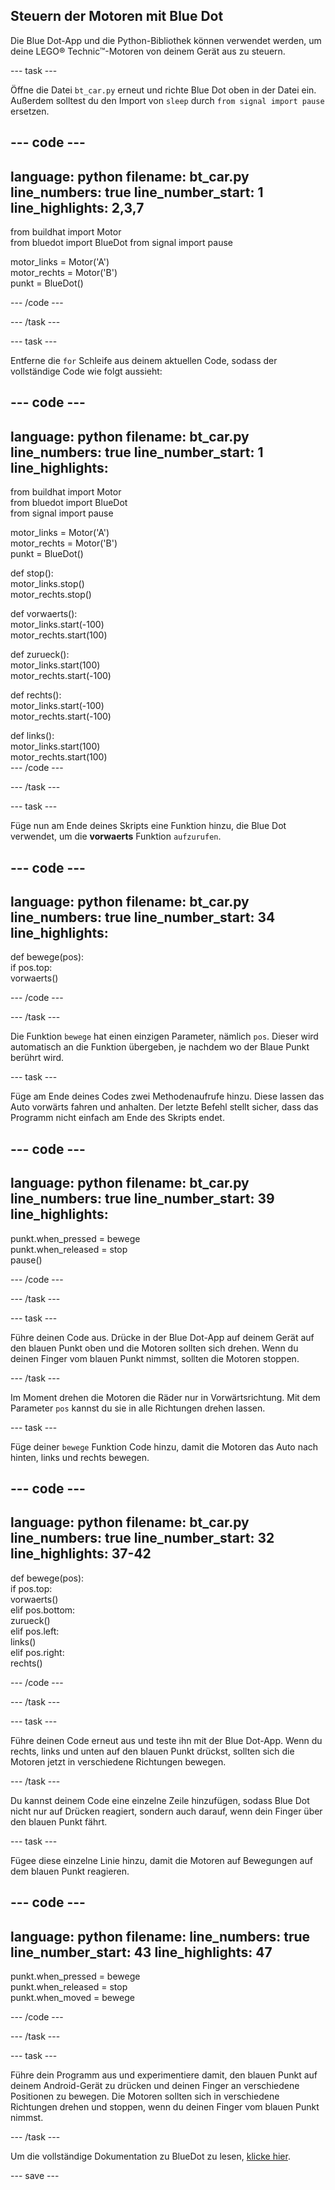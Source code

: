 ## Steuern der Motoren mit Blue Dot

Die Blue Dot-App und die Python-Bibliothek können verwendet werden, um deine LEGO® Technic™-Motoren von deinem Gerät aus zu steuern.

--- task ---

Öffne die Datei `bt_car.py` erneut und richte Blue Dot oben in der Datei ein. Außerdem solltest du den Import von `sleep` durch `from signal import pause` ersetzen.

--- code ---
---
language: python filename: bt_car.py line_numbers: true line_number_start: 1
line_highlights: 2,3,7
---

from buildhat import Motor    
from bluedot import BlueDot from signal import pause

motor_links = Motor('A')     
motor_rechts = Motor('B')     
punkt = BlueDot()

--- /code ---

--- /task ---

--- task ---

Entferne die `for` Schleife aus deinem aktuellen Code, sodass der vollständige Code wie folgt aussieht:

--- code ---
---
language: python filename: bt_car.py line_numbers: true line_number_start: 1
line_highlights:
---

from buildhat import Motor    
from bluedot import BlueDot     
from signal import pause

motor_links = Motor('A')     
motor_rechts = Motor('B')     
punkt = BlueDot()


def stop():     
motor_links.stop()     
motor_rechts.stop()


def vorwaerts():     
motor_links.start(-100)     
motor_rechts.start(100)


def zurueck():     
motor_links.start(100)     
motor_rechts.start(-100)


def rechts():     
motor_links.start(-100)     
motor_rechts.start(-100)


def links():     
motor_links.start(100)     
motor_rechts.start(100)     
--- /code ---

--- /task ---

--- task ---

Füge nun am Ende deines Skripts eine Funktion hinzu, die Blue Dot verwendet, um die **vorwaerts** Funktion `aufzurufen`.

--- code ---
---
language: python filename: bt_car.py line_numbers: true line_number_start: 34
line_highlights:
---

def bewege(pos):     
if pos.top:     
vorwaerts()

--- /code ---

--- /task ---

Die Funktion `bewege` hat einen einzigen Parameter, nämlich `pos`. Dieser wird automatisch an die Funktion übergeben, je nachdem wo der Blaue Punkt berührt wird.

--- task ---

Füge am Ende deines Codes zwei Methodenaufrufe hinzu. Diese lassen das Auto vorwärts fahren und anhalten. Der letzte Befehl stellt sicher, dass das Programm nicht einfach am Ende des Skripts endet.

--- code ---
---
language: python filename: bt_car.py line_numbers: true line_number_start: 39
line_highlights:
---

punkt.when_pressed = bewege    
punkt.when_released = stop   
pause()

--- /code ---

--- /task ---

--- task ---

Führe deinen Code aus. Drücke in der Blue Dot-App auf deinem Gerät auf den blauen Punkt oben und die Motoren sollten sich drehen. Wenn du deinen Finger vom blauen Punkt nimmst, sollten die Motoren stoppen.

--- /task ---

Im Moment drehen die Motoren die Räder nur in Vorwärtsrichtung. Mit dem Parameter `pos` kannst du sie in alle Richtungen drehen lassen.

--- task ---

Füge deiner `bewege` Funktion Code hinzu, damit die Motoren das Auto nach hinten, links und rechts bewegen.

--- code ---
---
language: python filename: bt_car.py line_numbers: true line_number_start: 32
line_highlights: 37-42
---


def bewege(pos):    
if pos.top:    
vorwaerts()    
elif pos.bottom:    
zurueck()    
elif pos.left:    
links()     
elif pos.right:    
rechts()


--- /code ---

--- /task ---

--- task ---

Führe deinen Code erneut aus und teste ihn mit der Blue Dot-App. Wenn du rechts, links und unten auf den blauen Punkt drückst, sollten sich die Motoren jetzt in verschiedene Richtungen bewegen.

--- /task ---

Du kannst deinem Code eine einzelne Zeile hinzufügen, sodass Blue Dot nicht nur auf Drücken reagiert, sondern auch darauf, wenn dein Finger über den blauen Punkt fährt.

--- task ---

Fügee diese einzelne Linie hinzu, damit die Motoren auf Bewegungen auf dem blauen Punkt reagieren.

--- code ---
---
language: python filename: line_numbers: true line_number_start: 43
line_highlights: 47
---


punkt.when_pressed = bewege    
punkt.when_released = stop    
punkt.when_moved = bewege

--- /code ---

--- /task ---

--- task ---

Führe dein Programm aus und experimentiere damit, den blauen Punkt auf deinem Android-Gerät zu drücken und deinen Finger an verschiedene Positionen zu bewegen. Die Motoren sollten sich in verschiedene Richtungen drehen und stoppen, wenn du deinen Finger vom blauen Punkt nimmst.

--- /task ---

Um die vollständige Dokumentation zu BlueDot zu lesen, [klicke hier](https://bluedot.readthedocs.io/en/latest/).

--- save ---
